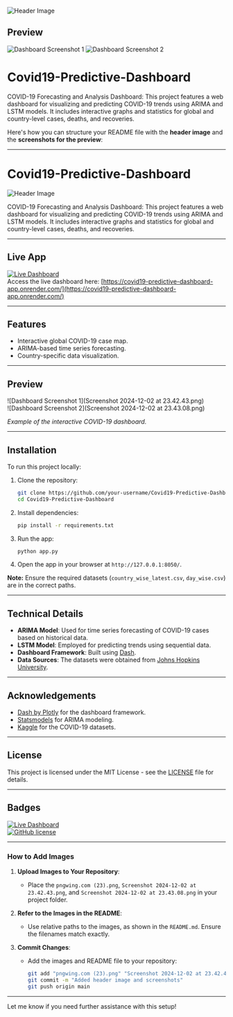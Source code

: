![Header Image](https://user-images.githubusercontent.com/123456789/pngwing-image-url.png)

## Preview
![Dashboard Screenshot 1](https://user-images.githubusercontent.com/123456789/screenshot1.png)
![Dashboard Screenshot 2](https://user-images.githubusercontent.com/123456789/screenshot2.png)



# Covid19-Predictive-Dashboard
COVID-19 Forecasting and Analysis Dashboard: This project features a web dashboard for visualizing and predicting COVID-19 trends using ARIMA and LSTM models. It includes interactive graphs and statistics for global and country-level cases, deaths, and recoveries.


Here's how you can structure your README file with the **header image** and the **screenshots for the preview**:

---

# Covid19-Predictive-Dashboard  
![Header Image](https://user-images.githubusercontent.com/.../pngwing.png)

COVID-19 Forecasting and Analysis Dashboard: This project features a web dashboard for visualizing and predicting COVID-19 trends using ARIMA and LSTM models. It includes interactive graphs and statistics for global and country-level cases, deaths, and recoveries.


---

## Live App  
[![Live Dashboard](https://img.shields.io/badge/Live-Dashboard-brightgreen)](https://covid19-predictive-dashboard-app.onrender.com)  
Access the live dashboard here: [https://covid19-predictive-dashboard-app.onrender.com/](https://covid19-predictive-dashboard-app.onrender.com/)

---

## Features  
- Interactive global COVID-19 case map.  
- ARIMA-based time series forecasting.  
- Country-specific data visualization.  

---

## Preview  
![Dashboard Screenshot 1](Screenshot 2024-12-02 at 23.42.43.png)  
![Dashboard Screenshot 2](Screenshot 2024-12-02 at 23.43.08.png)  

*Example of the interactive COVID-19 dashboard.*

---

## Installation  
To run this project locally:  

1. Clone the repository:
   ```bash
   git clone https://github.com/your-username/Covid19-Predictive-Dashboard.git
   cd Covid19-Predictive-Dashboard
   ```
2. Install dependencies:
   ```bash
   pip install -r requirements.txt
   ```
3. Run the app:
   ```bash
   python app.py
   ```
4. Open the app in your browser at `http://127.0.0.1:8050/`.

**Note:** Ensure the required datasets (`country_wise_latest.csv`, `day_wise.csv`) are in the correct paths.

---

## Technical Details  
- **ARIMA Model**: Used for time series forecasting of COVID-19 cases based on historical data.  
- **LSTM Model**: Employed for predicting trends using sequential data.  
- **Dashboard Framework**: Built using [Dash](https://dash.plotly.com/).  
- **Data Sources**: The datasets were obtained from [Johns Hopkins University](https://github.com/CSSEGISandData/COVID-19).  

---

## Acknowledgements  
- [Dash by Plotly](https://dash.plotly.com/) for the dashboard framework.  
- [Statsmodels](https://www.statsmodels.org/stable/index.html) for ARIMA modeling.  
- [Kaggle](https://www.kaggle.com/) for the COVID-19 datasets.  

---

## License  
This project is licensed under the MIT License - see the [LICENSE](LICENSE) file for details.  

---

## Badges  
[![Live Dashboard](https://img.shields.io/badge/Live-Dashboard-brightgreen)](https://covid19-predictive-dashboard-app.onrender.com)  
[![GitHub license](https://img.shields.io/github/license/your-username/Covid19-Predictive-Dashboard)](LICENSE)  

---

### **How to Add Images**

1. **Upload Images to Your Repository**:
   - Place the `pngwing.com (23).png`, `Screenshot 2024-12-02 at 23.42.43.png`, and `Screenshot 2024-12-02 at 23.43.08.png` in your project folder.

2. **Refer to the Images in the README**:
   - Use relative paths to the images, as shown in the `README.md`. Ensure the filenames match exactly.

3. **Commit Changes**:
   - Add the images and README file to your repository:
     ```bash
     git add "pngwing.com (23).png" "Screenshot 2024-12-02 at 23.42.43.png" "Screenshot 2024-12-02 at 23.43.08.png" README.md
     git commit -m "Added header image and screenshots"
     git push origin main
     ```

---

Let me know if you need further assistance with this setup!
